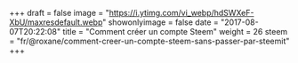 +++
draft = false
image = "https://i.ytimg.com/vi_webp/hdSWXeF-XbU/maxresdefault.webp"
showonlyimage = false
date = "2017-08-07T20:22:08"
title = "Comment créer un compte Steem"
weight = 26
steem = "fr/@roxane/comment-creer-un-compte-steem-sans-passer-par-steemit"
+++

<!--more-->

